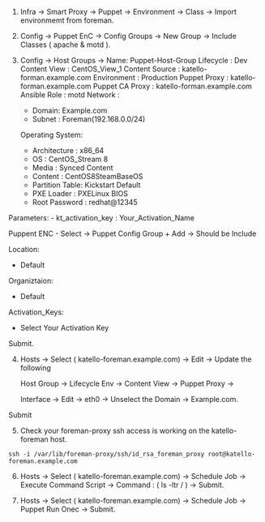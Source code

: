 

1. Infra -> Smart Proxy -> Puppet -> Environment -> Class -> Import environmemt from foreman. 
2. Config -> Puppet EnC -> Config Groups -> New Group -> Include Classes ( apache & motd ).
3. Config -> Host Groups -> 
   Name: Puppet-Host-Group
   Lifecycle : Dev 
   Content View : CentOS_View_1
   Content Source : katello-forman.example.com
   Environment    : Production
   Puppet Proxy   : katello-forman.example.com
   Puppet CA Proxy : katello-forman.example.com
   Ansible Role  : motd
   Network : 
    - Domain: Example.com
    - Subnet : Foreman(192.168.0.0/24) 

   Operating System: 
    - Architecture : x86_64
    - OS           : CentOS_Stream 8
    - Media        : Synced Content
    - Content      : CentOS8SteamBaseOS
    - Partition Table: Kickstart Default 
    - PXE Loader     : PXELinux BIOS
    - Root Password  : redhat@12345


  Parameters: 
    - kt_activation_key : Your_Activation_Name
 
  Puppent ENC 
    - Select -> Puppet Config Group + Add -> Should be Include 
  
  Location: 
   - Default 
 
  Organiztaion: 
   - Default 

  Activation_Keys: 
   - Select Your Activation Key 

 
Submit.


4. Hosts -> Select ( katello-foreman.example.com) -> Edit -> 
   Update the following 

   Host Group -> 
   Lifecycle Env -> 
   Content View -> 
   Puppet Proxy -> 

   Interface -> Edit -> eth0 -> Unselect the Domain -> Example.com.

Submit


5. Check your foreman-proxy ssh access is working on the katello-foreman host. 
```
ssh -i /var/lib/foreman-proxy/ssh/id_rsa_foreman_proxy root@katello-foreman.example.com
```

6. Hosts -> Select ( katello-foreman.example.com) -> Schedule Job -> Execute Command Script -> Command : ( ls -ltr / ) -> Submit. 


7. Hosts -> Select ( katello-foreman.example.com) -> Schedule Job -> Puppet Run Onec -> Submit. 
